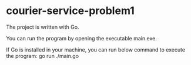 # courier-service-problem1

The project is written with Go.

You can run the program by opening the executable main.exe.

If Go is installed in your machine, you can run below command to execute the program:
go run ./main.go